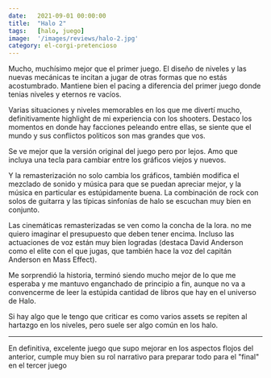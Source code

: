 ```yaml
---
date:   2021-09-01 00:00:00
title:  "Halo 2"
tags:   [halo, juego]
image:  '/images/reviews/halo-2.jpg'
category: el-corgi-pretencioso
---
```

Mucho, muchísimo mejor que el primer juego. El diseño de niveles y las nuevas mecánicas te incitan a jugar de otras formas que no estás acostumbrado. Mantiene bien el pacing a diferencia del primer juego donde tenias niveles y eternos re vacíos.

Varias situaciones y niveles memorables en los que me divertí mucho, definitivamente highlight de mi experiencia con los shooters. Destaco los momentos en donde hay facciones peleando entre ellas, se siente que el mundo y sus conflictos politicos son mas grandes que vos.

Se ve mejor que la versión original del juego pero por lejos. Amo que incluya una tecla para cambiar entre los gráficos viejos y nuevos.

Y la remasterización no solo cambia los gráficos, también modifica el mezclado de sonido y música para que se puedan apreciar mejor, y la música en particular es estúpidamente buena. La combinación de rock con solos de guitarra y las típicas sinfonías de halo se escuchan muy bien en conjunto.

Las cinemáticas remasterizadas se ven como la concha de la lora. no me quiero imaginar el presupuesto que deben tener encima. Incluso las actuaciones de voz están muy bien logradas (destaca David Anderson como el elite con el que jugas, que también hace la voz del capitán Anderson en Mass Effect).

Me sorprendió la historia, terminó siendo mucho mejor de lo que me esperaba y me mantuvo enganchado de principio a fin, aunque no va a convencerme de leer la estúpida cantidad de libros que hay en el universo de Halo.

Si hay algo que le tengo que criticar es como varios assets se repiten al hartazgo en los niveles, pero suele ser algo común en los halo.

<hr>

En definitiva, excelente juego que supo mejorar en los aspectos flojos del anterior, cumple muy bien su rol narrativo para preparar todo para el "final" en el tercer juego
